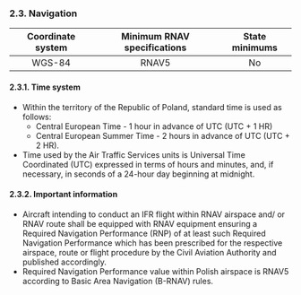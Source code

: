 ### 	2.3. Navigation

| Coordinate system | Minimum RNAV specifications | State minimums |
| :---------------: | :-------------------------: | :------------: |
|      WGS-84       |            RNAV5            |       No       |


#### 2.3.1. Time system

- Within the territory of the Republic of Poland, standard time is used as follows:
  - Central European Time - 1 hour in advance of UTC (UTC + 1 HR)
  - Central European Summer Time - 2 hours in advance of UTC (UTC + 2 HR).
- Time used by the Air Traffic Services units is Universal Time Coordinated (UTC) expressed in terms of hours and minutes, and, if necessary, in seconds of a 24-hour day beginning at midnight.

#### 2.3.2. Important information

- Aircraft intending to conduct an IFR flight within RNAV airspace and/ or RNAV route shall be equipped with RNAV equipment ensuring a Required Navigation Performance (RNP) of at least such Required Navigation Performance which has been prescribed for the respective airspace, route or flight procedure by the Civil Aviation Authority and published accordingly.
- Required Navigation Performance value within Polish airspace is RNAV5 according to Basic Area Navigation (B-RNAV) rules.

